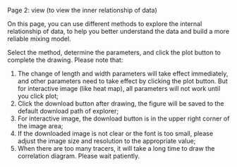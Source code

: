 Page 2: view (to view the inner relationship of data)

On this page, you can use different methods to explore the internal relationship of data, to help you better understand the data and build a more reliable mixing model. 

Select the method, determine the parameters, and click the plot button to complete the drawing. Please note that:

1. The change of length and width parameters will take effect immediately, and other parameters need to take effect by clicking the plot button. But for interactive image (like heat map), all parameters will not work until you click plot;
2.  Click the download button after drawing, the figure will be saved to the default download path of explorer;
3. For interactive image, the download button is in the upper right corner of the image area;
4. If the downloaded image is not clear or the font is too small, please adjust the image size and resolution to the appropriate value;
5. When there are too many tracers, it will take a long time to draw the correlation diagram. Please wait patiently.





 

















